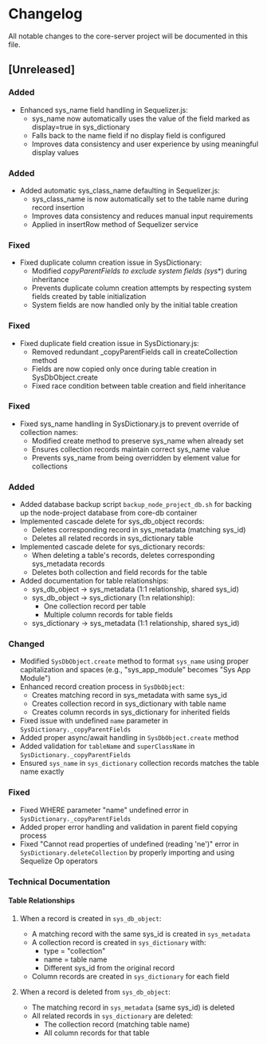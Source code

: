 # Changelog

All notable changes to the core-server project will be documented in this file.

## [Unreleased]

### Added
- Enhanced sys_name field handling in Sequelizer.js:
  - sys_name now automatically uses the value of the field marked as display=true in sys_dictionary
  - Falls back to the name field if no display field is configured
  - Improves data consistency and user experience by using meaningful display values

### Added
- Added automatic sys_class_name defaulting in Sequelizer.js:
  - sys_class_name is now automatically set to the table name during record insertion
  - Improves data consistency and reduces manual input requirements
  - Applied in insertRow method of Sequelizer service

### Fixed
- Fixed duplicate column creation issue in SysDictionary:
  - Modified _copyParentFields to exclude system fields (sys_*) during inheritance
  - Prevents duplicate column creation attempts by respecting system fields created by table initialization
  - System fields are now handled only by the initial table creation

### Fixed
- Fixed duplicate field creation issue in SysDictionary.js:
  - Removed redundant _copyParentFields call in createCollection method
  - Fields are now copied only once during table creation in SysDbObject.create
  - Fixed race condition between table creation and field inheritance

### Fixed
- Fixed sys_name handling in SysDictionary.js to prevent override of collection names:
  - Modified create method to preserve sys_name when already set
  - Ensures collection records maintain correct sys_name value
  - Prevents sys_name from being overridden by element value for collections

### Added
- Added database backup script `backup_node_project_db.sh` for backing up the node-project database from core-db container
- Implemented cascade delete for sys_db_object records:
  - Deletes corresponding record in sys_metadata (matching sys_id)
  - Deletes all related records in sys_dictionary table
- Implemented cascade delete for sys_dictionary records:
  - When deleting a table's records, deletes corresponding sys_metadata records
  - Deletes both collection and field records for the table
- Added documentation for table relationships:
  - sys_db_object → sys_metadata (1:1 relationship, shared sys_id)
  - sys_db_object → sys_dictionary (1:n relationship):
    - One collection record per table
    - Multiple column records for table fields
  - sys_dictionary → sys_metadata (1:1 relationship, shared sys_id)

### Changed
- Modified `SysDbObject.create` method to format `sys_name` using proper capitalization and spaces (e.g., "sys_app_module" becomes "Sys App Module")
- Enhanced record creation process in `SysDbObject`:
  - Creates matching record in sys_metadata with same sys_id
  - Creates collection record in sys_dictionary with table name
  - Creates column records in sys_dictionary for inherited fields
- Fixed issue with undefined `name` parameter in `SysDictionary._copyParentFields`
- Added proper async/await handling in `SysDbObject.create` method
- Added validation for `tableName` and `superClassName` in `SysDictionary._copyParentFields`
- Ensured `sys_name` in `sys_dictionary` collection records matches the table name exactly

### Fixed
- Fixed WHERE parameter "name" undefined error in `SysDictionary._copyParentFields`
- Added proper error handling and validation in parent field copying process
- Fixed "Cannot read properties of undefined (reading 'ne')" error in `SysDictionary.deleteCollection` by properly importing and using Sequelize Op operators

### Technical Documentation
#### Table Relationships
1. When a record is created in `sys_db_object`:
   - A matching record with the same sys_id is created in `sys_metadata`
   - A collection record is created in `sys_dictionary` with:
     - type = "collection"
     - name = table name
     - Different sys_id from the original record
   - Column records are created in `sys_dictionary` for each field

2. When a record is deleted from `sys_db_object`:
   - The matching record in `sys_metadata` (same sys_id) is deleted
   - All related records in `sys_dictionary` are deleted:
     - The collection record (matching table name)
     - All column records for that table
